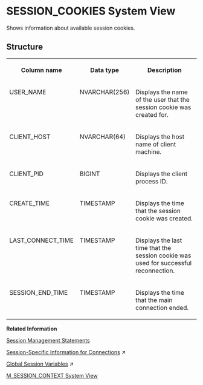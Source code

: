 <!-- loio20cf856975191014899998454833ff7c -->

# SESSION\_COOKIES System View

Shows information about available session cookies.



<a name="loio20cf856975191014899998454833ff7c___s_e_s_s_i_o_n__c_o_o_k_i_e_s_1struct_SESSION_COOKIES"/>

## Structure


<table>
<tr>
<th valign="top">

Column name



</th>
<th valign="top">

Data type



</th>
<th valign="top">

Description



</th>
</tr>
<tr>
<td valign="top">

USER\_NAME



</td>
<td valign="top">

NVARCHAR\(256\)



</td>
<td valign="top">

Displays the name of the user that the session cookie was created for.



</td>
</tr>
<tr>
<td valign="top">

CLIENT\_HOST



</td>
<td valign="top">

NVARCHAR\(64\)



</td>
<td valign="top">

Displays the host name of client machine.



</td>
</tr>
<tr>
<td valign="top">

CLIENT\_PID



</td>
<td valign="top">

BIGINT



</td>
<td valign="top">

Displays the client process ID.



</td>
</tr>
<tr>
<td valign="top">

CREATE\_TIME



</td>
<td valign="top">

TIMESTAMP



</td>
<td valign="top">

Displays the time that the session cookie was created.



</td>
</tr>
<tr>
<td valign="top">

LAST\_CONNECT\_TIME



</td>
<td valign="top">

TIMESTAMP



</td>
<td valign="top">

Displays the last time that the session cookie was used for successful reconnection.



</td>
</tr>
<tr>
<td valign="top">

SESSION\_END\_TIME



</td>
<td valign="top">

TIMESTAMP



</td>
<td valign="top">

Displays the time that the main connection ended.



</td>
</tr>
</table>

**Related Information**  


[Session Management Statements](../../010-SQL-Reference/012-SQL-Statements/session-management-statements-20a27b0.md "The following SQL statements manage database sessions.")

[Session-Specific Information for Connections](https://help.sap.com/viewer/b6c0184b46cc424b9bcce8e6aae02f97/2023_2_QRC/en-US/d80b8d7ddf944f55801a534b3ce036e3.html "Set session-specific client information on SAP HANA remote source connections.") :arrow_upper_right:

[Global Session Variables](https://help.sap.com/viewer/d1cb63c8dd8e4c35a0f18aef632687f0/2023_2_QRC/en-US/aaef0b96852a4e1d9ce2570bbb1493c9.html "") :arrow_upper_right:

[M\_SESSION\_CONTEXT System View](../022-Monitoring-Views/m-session-context-system-view-20c50b7.md "Displays the session variables set for each connection.")

